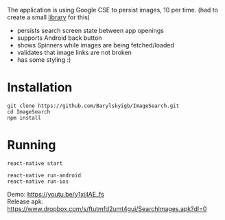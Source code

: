 The application is using Google CSE to persist images, 10 per time.
(had to create a small [library](https://github.com/Barylskyigb/react-native-google-image-search) for this)

- persists search screen state between app openings
- supports Android back button
- shows Spinners while images are being fetched/loaded
- validates that image links are not broken
- has some styling :)


# Installation
```
git clone https://github.com/Barylskyigb/ImageSearch.git
cd ImageSearch
npm install
```

# Running

```
react-native start
```

```
react-native run-android
react-native run-ios
```

Demo: https://youtu.be/y1xjjIAE_fs  
Release apk: https://www.dropbox.com/s/ftutmfd2umt4gui/SearchImages.apk?dl=0  
